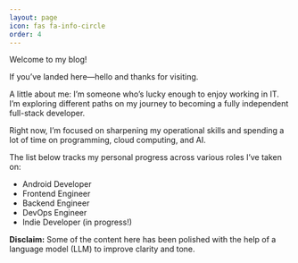 ```yaml
---
layout: page
icon: fas fa-info-circle
order: 4
---
```



Welcome to my blog!

If you’ve landed here—hello and thanks for visiting.

A little about me: I’m someone who’s lucky enough to enjoy working in IT. I’m exploring different paths on my journey to becoming a fully independent full-stack developer.

Right now, I’m focused on sharpening my operational skills and spending a lot of time on programming, cloud computing, and AI.

The list below tracks my personal progress across various roles I’ve taken on:
- Android Developer
- Frontend Engineer
- Backend Engineer
- DevOps Engineer
- Indie Developer (in progress!)

**Disclaim:** Some of the content here has been polished with the help of a language model (LLM) to improve clarity and tone.
